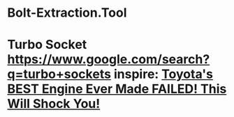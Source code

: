 # Bolt-Extraction.Tool
# Turbo Socket https://www.google.com/search?q=turbo+sockets inspire: [Toyota's BEST Engine Ever Made FAILED! This Will Shock You!](https://youtu.be/WOcA6Dp8ZJQ?t=790)
